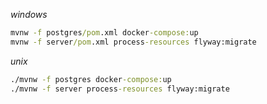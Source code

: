 
_windows_

```cmd
mvnw -f postgres/pom.xml docker-compose:up
mvnw -f server/pom.xml process-resources flyway:migrate
```

_unix_

```cmd
./mvnw -f postgres docker-compose:up
./mvnw -f server process-resources flyway:migrate
```

